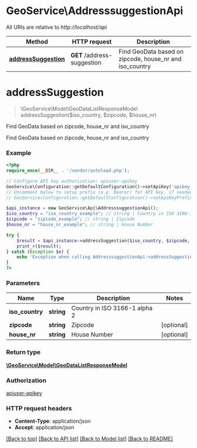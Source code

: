# GeoService\AddresssuggestionApi

All URIs are relative to *http://localhost/api*

Method | HTTP request | Description
------------- | ------------- | -------------
[**addressSuggestion**](AddresssuggestionApi.md#addressSuggestion) | **GET** /address-suggestion | Find GeoData based on zipcode, house_nr and iso_country


# **addressSuggestion**
> \GeoService\Model\GeoDataListResponseModel addressSuggestion($iso_country, $zipcode, $house_nr)

Find GeoData based on zipcode, house_nr and iso_country

Find GeoData based on zipcode, house_nr and iso_country

### Example
```php
<?php
require_once(__DIR__ . '/vendor/autoload.php');

// Configure API key authorization: apiuser-apikey
GeoService\Configuration::getDefaultConfiguration()->setApiKey('apikey', 'YOUR_API_KEY');
// Uncomment below to setup prefix (e.g. Bearer) for API key, if needed
// GeoService\Configuration::getDefaultConfiguration()->setApiKeyPrefix('apikey', 'Bearer');

$api_instance = new GeoService\Api\AddresssuggestionApi();
$iso_country = "iso_country_example"; // string | Country in ISO 3166-1 alpha 2
$zipcode = "zipcode_example"; // string | Zipcode
$house_nr = "house_nr_example"; // string | House Number

try {
    $result = $api_instance->addressSuggestion($iso_country, $zipcode, $house_nr);
    print_r($result);
} catch (Exception $e) {
    echo 'Exception when calling AddresssuggestionApi->addressSuggestion: ', $e->getMessage(), PHP_EOL;
}
?>
```

### Parameters

Name | Type | Description  | Notes
------------- | ------------- | ------------- | -------------
 **iso_country** | **string**| Country in ISO 3166-1 alpha 2 |
 **zipcode** | **string**| Zipcode | [optional]
 **house_nr** | **string**| House Number | [optional]

### Return type

[**\GeoService\Model\GeoDataListResponseModel**](../Model/GeoDataListResponseModel.md)

### Authorization

[apiuser-apikey](../../README.md#apiuser-apikey)

### HTTP request headers

 - **Content-Type**: application/json
 - **Accept**: application/json

[[Back to top]](#) [[Back to API list]](../../README.md#documentation-for-api-endpoints) [[Back to Model list]](../../README.md#documentation-for-models) [[Back to README]](../../README.md)

